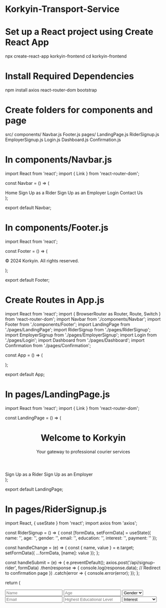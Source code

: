 # Korkyin-Transport-Service

# Set up a React project using Create React App
npx create-react-app korkyin-frontend
cd korkyin-frontend

# Install Required Dependencies
npm install axios react-router-dom bootstrap

# Create folders for components and page
src/
  components/
    Navbar.js
    Footer.js
  pages/
    LandingPage.js
    RiderSignup.js
    EmployerSignup.js
    Login.js
    Dashboard.js
    Confirmation.js

# In components/Navbar.js
import React from 'react';
import { Link } from 'react-router-dom';

const Navbar = () => (
  <nav>
    <Link to="/">Home</Link>
    <Link to="/signup-rider">Sign Up as a Rider</Link>
    <Link to="/signup-employer">Sign Up as an Employer</Link>
    <Link to="/login">Login</Link>
    <Link to="/contact">Contact Us</Link>
  </nav>
);

export default Navbar;

# In components/Footer.js
import React from 'react';

const Footer = () => (
  <footer>
    <p>&copy; 2024 Korkyin. All rights reserved.</p>
  </footer>
);

export default Footer;

# Create Routes in App.js
import React from 'react';
import { BrowserRouter as Router, Route, Switch } from 'react-router-dom';
import Navbar from './components/Navbar';
import Footer from './components/Footer';
import LandingPage from './pages/LandingPage';
import RiderSignup from './pages/RiderSignup';
import EmployerSignup from './pages/EmployerSignup';
import Login from './pages/Login';
import Dashboard from './pages/Dashboard';
import Confirmation from './pages/Confirmation';

const App = () => (
  <Router>
    <Navbar />
    <Switch>
      <Route exact path="/" component={LandingPage} />
      <Route path="/signup-rider" component={RiderSignup} />
      <Route path="/signup-employer" component={EmployerSignup} />
      <Route path="/login" component={Login} />
      <Route path="/dashboard" component={Dashboard} />
      <Route path="/confirmation" component={Confirmation} />
    </Switch>
    <Footer />
  </Router>
);

export default App;

# In pages/LandingPage.js
import React from 'react';
import { Link } from 'react-router-dom';

const LandingPage = () => (
  <div>
    <header>
      <h1>Welcome to Korkyin</h1>
      <p>Your gateway to professional courier services</p>
    </header>
    <div>
      <Link to="/signup-rider" className="btn btn-primary">Sign Up as a Rider</Link>
      <Link to="/signup-employer" className="btn btn-secondary">Sign Up as an Employer</Link>
    </div>
  </div>
);

export default LandingPage;

# In pages/RiderSignup.js
import React, { useState } from 'react';
import axios from 'axios';

const RiderSignup = () => {
  const [formData, setFormData] = useState({
    name: '',
    age: '',
    gender: '',
    email: '',
    education: '',
    interest: '',
    payment: ''
  });

  const handleChange = (e) => {
    const { name, value } = e.target;
    setFormData({ ...formData, [name]: value });
  };

  const handleSubmit = (e) => {
    e.preventDefault();
    axios.post('/api/signup-rider', formData)
      .then(response => {
        console.log(response.data);
        // Redirect to confirmation page
      })
      .catch(error => {
        console.error(error);
      });
  };

  return (
    <form onSubmit={handleSubmit}>
      <input type="text" name="name" placeholder="Name" onChange={handleChange} required />
      <input type="number" name="age" placeholder="Age" onChange={handleChange} required />
      <select name="gender" onChange={handleChange} required>
        <option value="">Gender</option>
        <option value="male">Male</option>
        <option value="female">Female</option>
        <option value="other">Other</option>
      </select>
      <input type="email" name="email" placeholder="Email" onChange={handleChange} required />
      <input type="text" name="education" placeholder="Highest Educational Level" onChange={handleChange} required />
      <select name="interest" onChange={handleChange} required>
        <option value="">Interest</option>
        <option value="training">Training</option>
        <option value="employment">Seeking
# end of
